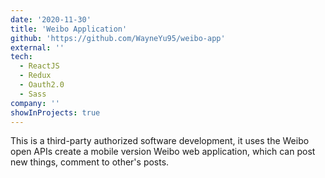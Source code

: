 ```yaml
---
date: '2020-11-30'
title: 'Weibo Application'
github: 'https://github.com/WayneYu95/weibo-app'
external: ''
tech:
  - ReactJS
  - Redux
  - Oauth2.0
  - Sass 
company: ''
showInProjects: true
---
```


This is a third-party authorized software development, it uses the Weibo open APIs create a mobile version Weibo web application, which can post new things, comment to other's posts.